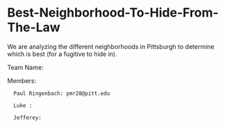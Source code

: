 # Best-Neighborhood-To-Hide-From-The-Law
We are analyzing the different neighborhoods in Pittsburgh to determine which is best (for a fugitive to hide in).

Team Name: 


Members:


      Paul Ringenbach: pmr28@pitt.edu
  
      Luke :
  
      Jefferey:
  
  
  
